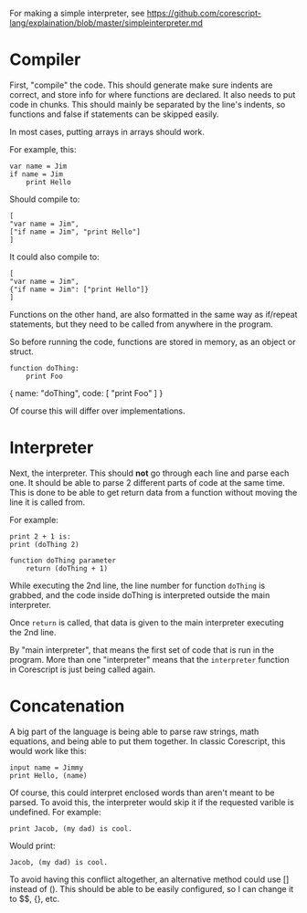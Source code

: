 For making a simple interpreter, see
https://github.com/corescript-lang/explaination/blob/master/simpleinterpreter.md

# Compiler
First, "compile" the code. This should generate make sure indents are correct,
and store info for where functions are declared.
It also needs to put code in chunks. This should mainly be separated by the line's indents,
so functions and false if statements can be skipped easily.

In most cases, putting arrays in arrays should work.

For example, this:
```
var name = Jim
if name = Jim
	print Hello
```
Should compile to:
```
[
"var name = Jim",
["if name = Jim", "print Hello"]
]
```
It could also compile to:
```
[
"var name = Jim",
{"if name = Jim": ["print Hello"]}
]
```
Functions on the other hand, are also formatted in the same way as 
if/repeat statements, but they need to be called from anywhere in the program.

So before running the code, functions are stored in memory, as an object or struct.

```
function doThing:
	print Foo
```

{
name: "doThing",
code: [
	"print Foo"
]
}

Of course this will differ over implementations.

# Interpreter
Next, the interpreter. This should **not** go through each line and parse each one.
It should be able to parse 2 different parts of code at the same time. This is done to
be able to get return data from a function without moving the line it is called from.

For example:
```
print 2 + 1 is:
print (doThing 2)

function doThing parameter
	return (doThing + 1)

```

While executing the 2nd line, the line number for function `doThing` is grabbed,
and the code inside doThing is interpreted outside the main interpreter.

Once `return` is called, that data is given
to the main interpreter executing the 2nd line.

By "main interpreter", that means the first set of code that is run in the program.
More than one "interpreter" means that the `interpreter` function in Corescript is
just being called again.

# Concatenation
A big part of the language is being able to parse raw strings, math equations, and being able to put them together. In classic Corescript, this would work like this:
```
input name = Jimmy
print Hello, (name)
```
Of course, this could interpret enclosed words than aren't meant to be parsed. To avoid this, the interpreter would skip it if the requested varible is undefined. For example:
```
print Jacob, (my dad) is cool.
```
Would print:
```
Jacob, (my dad) is cool.
```

To avoid having this conflict altogether, an alternative method could use [] instead of (). This should be able to be easily configured, so I can change it to $$, {}, etc.


